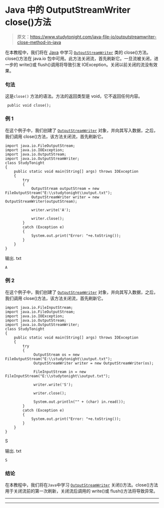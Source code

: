 # Java 中的 OutputStreamWriter close()方法

> 原文：<https://www.studytonight.com/java-file-io/outputstreamwriter-close-method-in-java>

在本教程中，我们将在 [Java](https://www.studytonight.com/java/) 中学习 [`OutputStreamWriter`](https://www.studytonight.com/tutorials/?subject=java-file-io&url=java-outputstreamwriter) 类的 close()方法。close()方法在 java.io 包中可用。此方法关闭流，首先刷新它。一旦流被关闭，进一步的 write()或 flush()调用将导致引发 IOException。关闭以前关闭的流没有效果。

### 句法

这是`close()` 方法的语法。方法的返回类型是 void，它不返回任何内容。

```
 public void close();
```

### 例 1

在这个例子中，我们创建了 [`OutputStreamWriter`](https://www.studytonight.com/java-file-io/java-outputstreamwriter) 对象，并向其写入数据，之后，我们调用 close()方法，该方法关闭流，首先刷新它。

```
import java.io.FileOutputStream;
import java.io.IOException;
import java.io.OutputStream;
import java.io.OutputStreamWriter;
class StudyTonight
{
	public static void main(String[] args) throws IOException 
	{ 
		try
		{
			OutputStream outputStream = new FileOutputStream("E:\\studytonight\\output.txt");
			OutputStreamWriter writer = new OutputStreamWriter(outputStream);

			writer.write('A');

			writer.close();	
		}
		catch (Exception e)
		{
			System.out.print("Error: "+e.toString());
		}
	} 
}
```

输出. txt

```
A
```

### 例 2

在这个例子中，我们创建了 [`OutputStreamWriter`](https://www.studytonight.com/java-file-io/java-outputstreamwriter) 对象，并向其写入数据，之后，我们调用 close()方法，该方法关闭流，首先刷新它。

```
import java.io.FileInputStream;
import java.io.FileOutputStream;
import java.io.IOException;
import java.io.OutputStream;
import java.io.OutputStreamWriter;
class StudyTonight
{
	public static void main(String[] args) throws IOException 
	{ 
		try
		{   
	         OutputStream os = new FileOutputStream("E:\\studytonight\\output.txt");
	         OutputStreamWriter writer = new OutputStreamWriter(os);

	         FileInputStream in = new FileInputStream("E:\\studytonight\\output.txt");

	         writer.write('S');

	         writer.close();

	         System.out.println("" + (char) in.read());
		}
		catch (Exception e)
		{
			System.out.print("Error: "+e.toString());
		}
	} 
}
```

S

输出. txt

```
S
```

### 结论

在本教程中，我们将在`Java`中学习 [`OutputStreamWriter`](https://www.studytonight.com/java-file-io/java-outputstreamwriter) 关闭()方法。close()方法用于关闭流前的第一次刷新，关闭流后调用的 write()或 flush()方法将导致异常。

* * *

* * *